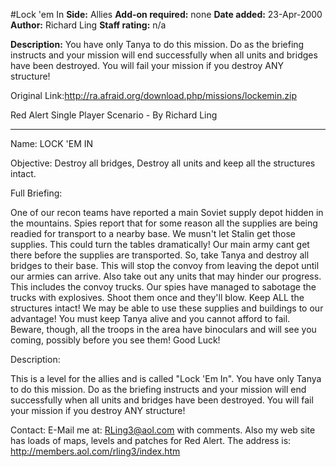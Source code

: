 #Lock 'em In
**Side:** Allies
**Add-on required:** none
**Date added:** 23-Apr-2000
**Author:** Richard Ling
**Staff rating:** n/a

**Description:** You have only Tanya to do this mission. Do as the briefing instructs and your mission will end successfully when all units and bridges have been destroyed. You will fail your mission if you destroy ANY structure!

Original Link:http://ra.afraid.org/download.php/missions/lockemin.zip

Red Alert Single Player Scenario - By Richard Ling
--- ----- ------ ------ --------

Name:           LOCK 'EM IN

Objective:      Destroy all bridges, Destroy all units and keep all the
                structures intact.

Full Briefing:

  One of our recon teams have reported a main Soviet supply depot hidden
in the mountains. Spies report that for some reason all the supplies are
being readied for transport to a nearby base. We musn't let Stalin get
those supplies. This could turn the tables dramatically! Our main army cant
get there before the supplies are transported. So, take Tanya and destroy
all bridges to their base. This will stop the convoy from leaving the depot
until our armies can arrive. Also take out any units that may hinder our
progress. This includes the convoy trucks. Our spies have managed to
sabotage the trucks with explosives. Shoot them once and they'll blow. Keep
ALL the structures intact! We may be able to use these supplies and buildings
to our advantage! You must keep Tanya alive and you cannot afford to fail.
Beware, though, all the troops in the area have binoculars and will see
you coming, possibly before you see them! Good Luck!

Description:

  This is a level for the allies and is called "Lock 'Em In". You have only
Tanya to do this mission. Do as the briefing instructs and your mission will
end successfully when all units and bridges have been destroyed. You will
fail your mission if you destroy ANY structure!

Contact:        E-Mail me at:  RLing3@aol.com   with comments. Also my web
                site has loads of maps, levels and patches for Red Alert.
                The address is:   http://members.aol.com/rling3/index.htm
